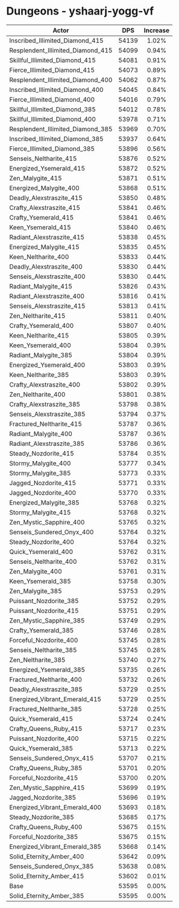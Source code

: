 # Dungeons - yshaarj-yogg-vf
| Actor | DPS | Increase |
|---|:---:|:---:|
|Inscribed_Illimited_Diamond_415|54139|1.02%|
|Resplendent_Illimited_Diamond_415|54099|0.94%|
|Skillful_Illimited_Diamond_415|54081|0.91%|
|Fierce_Illimited_Diamond_415|54073|0.89%|
|Resplendent_Illimited_Diamond_400|54062|0.87%|
|Inscribed_Illimited_Diamond_400|54045|0.84%|
|Fierce_Illimited_Diamond_400|54016|0.79%|
|Skillful_Illimited_Diamond_385|54012|0.78%|
|Skillful_Illimited_Diamond_400|53978|0.71%|
|Resplendent_Illimited_Diamond_385|53969|0.70%|
|Inscribed_Illimited_Diamond_385|53937|0.64%|
|Fierce_Illimited_Diamond_385|53896|0.56%|
|Senseis_Neltharite_415|53876|0.52%|
|Energized_Ysemerald_415|53872|0.52%|
|Zen_Malygite_415|53871|0.51%|
|Energized_Malygite_400|53868|0.51%|
|Deadly_Alexstraszite_415|53850|0.48%|
|Crafty_Alexstraszite_415|53841|0.46%|
|Crafty_Ysemerald_415|53841|0.46%|
|Keen_Ysemerald_415|53840|0.46%|
|Radiant_Alexstraszite_415|53838|0.45%|
|Energized_Malygite_415|53835|0.45%|
|Keen_Neltharite_400|53833|0.44%|
|Deadly_Alexstraszite_400|53830|0.44%|
|Senseis_Alexstraszite_400|53830|0.44%|
|Radiant_Malygite_415|53826|0.43%|
|Radiant_Alexstraszite_400|53816|0.41%|
|Senseis_Alexstraszite_415|53813|0.41%|
|Zen_Neltharite_415|53811|0.40%|
|Crafty_Ysemerald_400|53807|0.40%|
|Keen_Neltharite_415|53805|0.39%|
|Keen_Ysemerald_400|53804|0.39%|
|Radiant_Malygite_385|53804|0.39%|
|Energized_Ysemerald_400|53803|0.39%|
|Keen_Neltharite_385|53803|0.39%|
|Crafty_Alexstraszite_400|53802|0.39%|
|Zen_Neltharite_400|53801|0.38%|
|Crafty_Alexstraszite_385|53798|0.38%|
|Senseis_Alexstraszite_385|53794|0.37%|
|Fractured_Neltharite_415|53787|0.36%|
|Radiant_Malygite_400|53787|0.36%|
|Radiant_Alexstraszite_385|53786|0.36%|
|Steady_Nozdorite_415|53784|0.35%|
|Stormy_Malygite_400|53777|0.34%|
|Stormy_Malygite_385|53773|0.33%|
|Jagged_Nozdorite_415|53771|0.33%|
|Jagged_Nozdorite_400|53770|0.33%|
|Energized_Malygite_385|53768|0.32%|
|Stormy_Malygite_415|53768|0.32%|
|Zen_Mystic_Sapphire_400|53765|0.32%|
|Senseis_Sundered_Onyx_400|53764|0.32%|
|Steady_Nozdorite_400|53764|0.32%|
|Quick_Ysemerald_400|53762|0.31%|
|Senseis_Neltharite_400|53762|0.31%|
|Zen_Malygite_400|53761|0.31%|
|Keen_Ysemerald_385|53758|0.30%|
|Zen_Malygite_385|53753|0.29%|
|Puissant_Nozdorite_385|53752|0.29%|
|Puissant_Nozdorite_415|53751|0.29%|
|Zen_Mystic_Sapphire_385|53749|0.29%|
|Crafty_Ysemerald_385|53746|0.28%|
|Forceful_Nozdorite_400|53745|0.28%|
|Senseis_Neltharite_385|53745|0.28%|
|Zen_Neltharite_385|53740|0.27%|
|Energized_Ysemerald_385|53735|0.26%|
|Fractured_Neltharite_400|53732|0.26%|
|Deadly_Alexstraszite_385|53729|0.25%|
|Energized_Vibrant_Emerald_415|53729|0.25%|
|Fractured_Neltharite_385|53728|0.25%|
|Quick_Ysemerald_415|53724|0.24%|
|Crafty_Queens_Ruby_415|53717|0.23%|
|Puissant_Nozdorite_400|53715|0.22%|
|Quick_Ysemerald_385|53713|0.22%|
|Senseis_Sundered_Onyx_415|53707|0.21%|
|Crafty_Queens_Ruby_385|53701|0.20%|
|Forceful_Nozdorite_415|53700|0.20%|
|Zen_Mystic_Sapphire_415|53699|0.19%|
|Jagged_Nozdorite_385|53696|0.19%|
|Energized_Vibrant_Emerald_400|53693|0.18%|
|Steady_Nozdorite_385|53685|0.17%|
|Crafty_Queens_Ruby_400|53675|0.15%|
|Forceful_Nozdorite_385|53675|0.15%|
|Energized_Vibrant_Emerald_385|53668|0.14%|
|Solid_Eternity_Amber_400|53642|0.09%|
|Senseis_Sundered_Onyx_385|53638|0.08%|
|Solid_Eternity_Amber_415|53602|0.01%|
|Base|53595|0.00%|
|Solid_Eternity_Amber_385|53595|0.00%|
